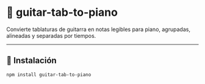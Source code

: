 # 🎸 guitar-tab-to-piano

Convierte tablaturas de guitarra en notas legibles para piano, agrupadas, alineadas y separadas por tiempos.

---

## 🚀 Instalación

```bash
npm install guitar-tab-to-piano
